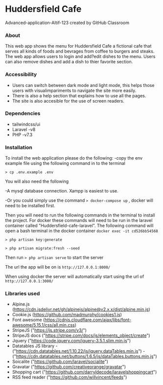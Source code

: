 # Huddersfield Cafe
Advanced-application-Altif-123 created by GitHub Classroom

### About
This web app shows the menu for Huddersfield Cafe a fictional cafe that serves all kinds of foods and bevrages from coffee to burgers and steaks.
The web app allows users to login and add?edit dishes to the menu. Users can also remove dishes and add a dish to thier favorite section. 

### Accessibility
- Users can switch between dark mode and light mode, this helps those users with visualimpariments to navigate the site more easily.
- There is also a help section that explains how to use all the pages.
- The site is also accesible for the use of screen readers.

### Dependencies 
- tailwindcss/ui
- Laravel -v8
- PHP -v7.3

### Installation
To install the web application please do the following:
-copy the env example file using the following command in to the terminal
 
`> cp .env.example .env`

You will also need the following 
 
-A mysql database connection. Xampp is easiest to use.

-Or you could simply use the command `> docker-compose up` , docker will need to be installed first.

Then you will need to run the following commands in the terminal to install the project. For docker these commands will
need to be run in the laravel container called "Huddersfield-cafe-laravel". The following command will open a bash terminal 
in the docker container `docker exec -it cd526bb54568 ` 

`> php artisan key:generate`

`> php artisan migrate:fresh --seed`

Then run `> php artisan serve` to start the server 

The url the app will be on is `http://127.0.0.1:8000/`

When using docker the server will automatically start using the url of `http://127.0.0.1:3000/`
### Libraries used 
- Alpine.js (https://cdn.jsdelivr.net/gh/alpinejs/alpine@v2.x.x/dist/alpine.min.js)
- Cookie.js (https://github.com/madmurphy/cookies1.js)
- Font awesome (https://cdnjs.cloudflare.com/ajax/libs/font-awesome/5.15.1/css/all.min.css)
- StripeJS ("https://js.stripe.com/v3/") 
- StripeJS docs ("https://stripe.com/docs/js/elements_object/create")
- Jquery ("https://code.jquery.com/jquery-3.5.1.slim.min.js")
- Datatables JS library 
    -("https://cdn.datatables.net/1.10.22/js/jquery.dataTables.min.js")
    -("https://cdn.datatables.net/buttons/1.6.5/js/dataTables.buttons.min.js")
- Soicalite ("https://github.com/laravel/socialite")
- Gravatar ("https://github.com/creativeorange/gravatar")
- Shopping cart ("https://github.com/darryldecode/laravelshoppingcart")
- RSS feed reader ("https://github.com/willvincent/feeds")

